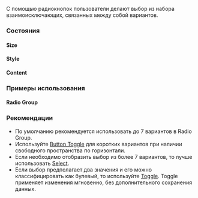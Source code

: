 С помощью радиокнопок пользователи делают выбор из набора взаимоисключающих, связанных между собой вариантов.

### Состояния

#### Size

<!-- example(radio-size) -->

#### Style

<!-- example(radio-style) -->

#### Content

<!-- example(radio-content) -->

### Примеры использования

#### Radio Group

<!-- example(radio-group) -->

[//]: # '#### Invalid Radio'
[//]: #
[//]: # 'Если выбранный пункт недействителен или неверен, используйте параметр **%Наименование параметра%**. '
[//]: #
[//]: # '<!-- example(radio-invalid) -->'
[//]: #
[//]: # '#### Required Radio'
[//]: #
[//]: # 'Используйте параметр **%Наименование параметра%**, чтобы сделать заполнение поля обязательным перед отправкой формы.'
[//]: #
[//]: # '<!-- example(radio-required) -->'

### Рекомендации

-   По умолчанию рекомендуется использовать до 7 вариантов в Radio Group.
-   Используйте [Button Toggle](/components/button-toggle/overview) для коротких вариантов при наличии свободного пространства по горизонтали.
-   Если необходимо отобразить выбор из более 7 вариантов, то лучше использовать [Select](/components/select/overview).
-   Если выбор предполагает два значения и его можно классифицировать как булевый, то используйте [Toggle](/components/toggle/overview). Toggle применяет изменения мгновенно, без дополнительного сохранения данных.
